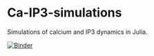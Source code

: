 # Ca-IP3-simulations
Simulations of calcium and IP3 dynamics in Julia.

[![Binder](https://mybinder.org/badge_logo.svg)](https://mybinder.org/v2/gh/gabrevaya/Ca-IP3-simulations/master?filepath=https%3A%2F%2Fgithub.com%2Fgabrevaya%2FCa-IP3-simulations%2Fblob%2Fmaster%2FSpine%2520Model.ipynb)
